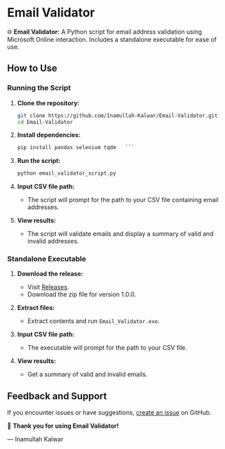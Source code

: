 # Email Validator

🌐 **Email Validator:** A Python script for email address validation using Microsoft Online interaction. Includes a standalone executable for ease of use.

## How to Use

### Running the Script

1. **Clone the repository:**
   ```bash
   git clone https://github.com/Inamullah-Kalwar/Email-Validator.git
   cd Email-Validator
   ```

2. **Install dependencies:**
   ```bash
   pip install pandas selenium tqdm   ```

3. **Run the script:**
   ```bash
   python email_validator_script.py
   ```

4. **Input CSV file path:**
   - The script will prompt for the path to your CSV file containing email addresses.

5. **View results:**
   - The script will validate emails and display a summary of valid and invalid addresses.

### Standalone Executable

1. **Download the release:**
   - Visit [Releases](https://github.com/Inamullah-Kalwar/Email-Validator/releases).
   - Download the zip file for version 1.0.0.

2. **Extract files:**
   - Extract contents and run `Email_Validator.exe`.

3. **Input CSV file path:**
   - The executable will prompt for the path to your CSV file.

4. **View results:**
   - Get a summary of valid and invalid emails.

## Feedback and Support

If you encounter issues or have suggestions, [create an issue](https://github.com/Inamullah-Kalwar/Email-Validator/issues) on GitHub.

🙌 **Thank you for using Email Validator!**

— Inamullah Kalwar
